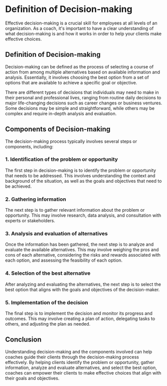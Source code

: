 Definition of Decision-making
=======================================================================

Effective decision-making is a crucial skill for employees at all levels of an organization. As a coach, it's important to have a clear understanding of what decision-making is and how it works in order to help your clients make effective choices.

Definition of Decision-making
-----------------------------

Decision-making can be defined as the process of selecting a course of action from among multiple alternatives based on available information and analysis. Essentially, it involves choosing the best option from a set of options that are available to achieve a specific goal or objective.

There are different types of decisions that individuals may need to make in their personal and professional lives, ranging from routine daily decisions to major life-changing decisions such as career changes or business ventures. Some decisions may be simple and straightforward, while others may be complex and require in-depth analysis and evaluation.

Components of Decision-making
-----------------------------

The decision-making process typically involves several steps or components, including:

### 1. Identification of the problem or opportunity

The first step in decision-making is to identify the problem or opportunity that needs to be addressed. This involves understanding the context and background of the situation, as well as the goals and objectives that need to be achieved.

### 2. Gathering information

The next step is to gather relevant information about the problem or opportunity. This may involve research, data analysis, and consultation with experts or stakeholders.

### 3. Analysis and evaluation of alternatives

Once the information has been gathered, the next step is to analyze and evaluate the available alternatives. This may involve weighing the pros and cons of each alternative, considering the risks and rewards associated with each option, and assessing the feasibility of each option.

### 4. Selection of the best alternative

After analyzing and evaluating the alternatives, the next step is to select the best option that aligns with the goals and objectives of the decision-maker.

### 5. Implementation of the decision

The final step is to implement the decision and monitor its progress and outcomes. This may involve creating a plan of action, delegating tasks to others, and adjusting the plan as needed.

Conclusion
----------

Understanding decision-making and the components involved can help coaches guide their clients through the decision-making process effectively. By helping clients identify the problem or opportunity, gather information, analyze and evaluate alternatives, and select the best option, coaches can empower their clients to make effective choices that align with their goals and objectives.
